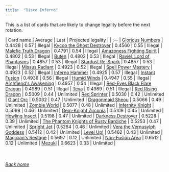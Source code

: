 ```yaml
---
title:  "Disco Inferno"
---
```


This is a list of cards that are likely to change legality before the next rotation.

| Card name | Average | Last | Projected legality |
| :-- |
[Glorious Numbers](https://db.ygoprodeck.com/card/?search=Glorious%20Numbers) | 0.4428 | 0.57 | Illegal |
[Kycoo the Ghost Destroyer](https://db.ygoprodeck.com/card/?search=Kycoo%20the%20Ghost%20Destroyer) | 0.4560 | 0.55 | Illegal |
[Malefic Truth Dragon](https://db.ygoprodeck.com/card/?search=Malefic%20Truth%20Dragon) | 0.4791 | 0.54 | Illegal |
[Amazoness Fighting Spirit](https://db.ygoprodeck.com/card/?search=Amazoness%20Fighting%20Spirit) | 0.4802 | 0.53 | Illegal |
[Buten](https://db.ygoprodeck.com/card/?search=Buten) | 0.4802 | 0.53 | Illegal |
[Raviel, Lord of Phantasms](https://db.ygoprodeck.com/card/?search=Raviel,%20Lord%20of%20Phantasms) | 0.4857 | 0.53 | Illegal |
[Stardust Re-Spark](https://db.ygoprodeck.com/card/?search=Stardust%20Re-Spark) | 0.4857 | 0.53 | Illegal |
[Missus Radiant](https://db.ygoprodeck.com/card/?search=Missus%20Radiant) | 0.4923 | 0.52 | Illegal |
[Spell Power Mastery](https://db.ygoprodeck.com/card/?search=Spell%20Power%20Mastery) | 0.4923 | 0.52 | Illegal |
[Inferno Hammer](https://db.ygoprodeck.com/card/?search=Inferno%20Hammer) | 0.4925 | 0.57 | Illegal |
[Instant Fusion](https://db.ygoprodeck.com/card/?search=Instant%20Fusion) | 0.4936 | 0.56 | Illegal |
[Humid Winds](https://db.ygoprodeck.com/card/?search=Humid%20Winds) | 0.4947 | 0.55 | Illegal |
[Archfiend's Awakening](https://db.ygoprodeck.com/card/?search=Archfiend's%20Awakening) | 0.4957 | 0.54 | Illegal |
[Red-Eyes Black Flare Dragon](https://db.ygoprodeck.com/card/?search=Red-Eyes%20Black%20Flare%20Dragon) | 0.4989 | 0.51 | Illegal |
[Teva](https://db.ygoprodeck.com/card/?search=Teva) | 0.4989 | 0.51 | Illegal |
[Red Rising Dragon](https://db.ygoprodeck.com/card/?search=Red%20Rising%20Dragon) | 0.5009 | 0.44 | Unlimited |
[Red Sprinter](https://db.ygoprodeck.com/card/?search=Red%20Sprinter) | 0.5030 | 0.42 | Unlimited |
[Giant Orc](https://db.ygoprodeck.com/card/?search=Giant%20Orc) | 0.5032 | 0.47 | Unlimited |
[Dragonmaid Sheou](https://db.ygoprodeck.com/card/?search=Dragonmaid%20Sheou) | 0.5066 | 0.49 | Unlimited |
[Zombie World](https://db.ygoprodeck.com/card/?search=Zombie%20World) | 0.5077 | 0.48 | Unlimited |
[Infernity Knight](https://db.ygoprodeck.com/card/?search=Infernity%20Knight) | 0.5098 | 0.46 | Unlimited |
[Gem-Knight Zirconia](https://db.ygoprodeck.com/card/?search=Gem-Knight%20Zirconia) | 0.5109 | 0.45 | Unlimited |
[Howling Insect](https://db.ygoprodeck.com/card/?search=Howling%20Insect) | 0.5198 | 0.47 | Unlimited |
[Darkness Destroyer](https://db.ygoprodeck.com/card/?search=Darkness%20Destroyer) | 0.5228 | 0.39 | Unlimited |
[The Phantom Knights of Rusty Bardiche](https://db.ygoprodeck.com/card/?search=The%20Phantom%20Knights%20of%20Rusty%20Bardiche) | 0.5253 | 0.47 | Unlimited |
[Spright Jet](https://db.ygoprodeck.com/card/?search=Spright%20Jet) | 0.5264 | 0.46 | Unlimited |
[Vera the Vernusylph Goddess](https://db.ygoprodeck.com/card/?search=Vera%20the%20Vernusylph%20Goddess) | 0.5412 | 0.42 | Unlimited |
[Level Up!](https://db.ygoprodeck.com/card/?search=Level%20Up!) | 0.5462 | 0.43 | Unlimited |
[Magician's Restage](https://db.ygoprodeck.com/card/?search=Magician's%20Restage) | 0.5697 | 0.12 | Unlimited |
[Non-Fusion Area](https://db.ygoprodeck.com/card/?search=Non-Fusion%20Area) | 0.6512 | 0.12 | Unlimited |
[Mezuki](https://db.ygoprodeck.com/card/?search=Mezuki) | 0.6623 | 0.33 | Unlimited |

<br>

###### [Back home](index)